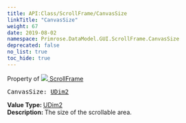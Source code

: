 ```yaml
---
title: API:Class/ScrollFrame/CanvasSize
linkTitle: "CanvasSize"
weight: 67
date: 2019-08-02
namespace: Primrose.DataModel.GUI.ScrollFrame.CanvasSize
deprecated: false
no_list: true
toc_hide: true
---
```

Property of <a href="/docs/api-reference/Class/ScrollFrame"><img src="/icons/silk/frame.png"/>&nbsp;ScrollFrame</a>
<pre class="method-declaration">
CanvasSize: <a class="type" href="/docs/api-reference/DataType/UDim2">UDim2</a></pre>
<b>Value Type: </b>
<a class="type" href="/docs/api-reference/DataType/UDim2">UDim2</a>
<br/>
<b>Description: </b>
The size of the scrollable area.

